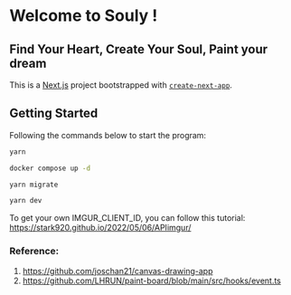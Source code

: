 # Welcome to Souly !

## Find Your Heart, Create Your Soul, Paint your dream

This is a [Next.js](https://nextjs.org/) project bootstrapped with [`create-next-app`](https://github.com/vercel/next.js/tree/canary/packages/create-next-app).

## Getting Started

Following the commands below to start the program:

```bash
yarn
```

```bash
docker compose up -d
```

```bash
yarn migrate
```

```bash
yarn dev
```

To get your own IMGUR_CLIENT_ID, you can follow this tutorial:
https://stark920.github.io/2022/05/06/APIimgur/

### Reference:

1. https://github.com/joschan21/canvas-drawing-app
2. https://github.com/LHRUN/paint-board/blob/main/src/hooks/event.ts
